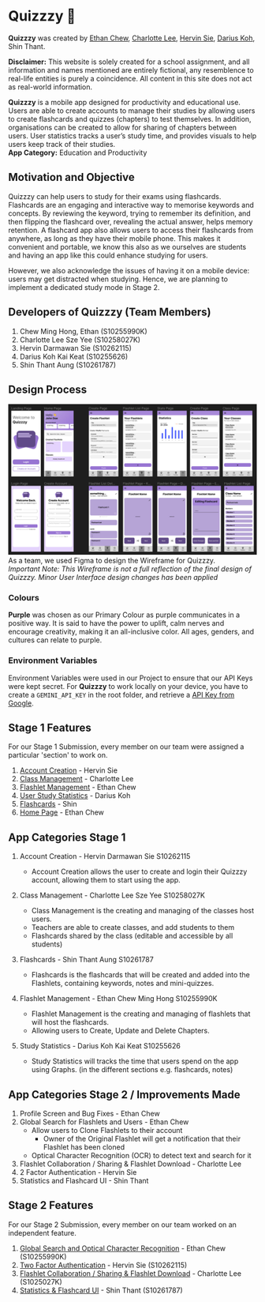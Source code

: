 # Quizzzy 📖
**Quizzzy** was created by [Ethan Chew](https://github.com/Ethan-Chew), [Charlotte Lee](https://github.com/mellamadrama), [Hervin Sie](https://github.com/KurvyHerv), [Darius Koh](https://github.com/dariusKoh), Shin Thant.

**Disclaimer:** This website is solely created for a school assignment, and all information and names mentioned are entirely fictional, any resemblence to real-life entities is purely a coincidence. All content in this site does not act as real-world information.

**Quizzzy** is a mobile app designed for productivity and educational use. Users are able to create accounts to manage their studies by allowing users to create flashcards and quizzes (chapters) to test themselves. In addition, organisations can be created to allow for sharing of chapters between users. User statistics tracks a user’s study time, and provides visuals to help users keep track of their studies.  
**App Category:** Education and Productivity  

## Motivation and Objective
Quizzzy can help users to study for their exams using flashcards. Flashcards are an engaging and interactive way to memorise keywords and concepts. By reviewing the keyword, trying to remember its definition, and then flipping the flashcard over, revealing the actual answer, helps memory retention. A flashcard app also allows users to access their flashcards from anywhere, as long as they have their mobile phone. This makes it convenient and portable, we know this also as we ourselves are students and having an app like this could enhance studying for users. 

However, we also acknowledge the issues of having it on a mobile device: users may get distracted when studying. Hence, we are planning to implement a dedicated study mode in Stage 2.

## Developers of Quizzzy (Team Members)
1. Chew Ming Hong, Ethan (S10255990K)
2. Charlotte Lee Sze Yee (S10258027K)
3. Hervin Darmawan Sie (S10262115)
4. Darius Koh Kai Keat (S10255626)
5. Shin Thant Aung (S10261787)

## Design Process
![Figma High-Fidelity Wireframe](./images/FigmaHighFid.png)  
As a team, we used Figma to design the Wireframe for Quizzzy.  
_Important Note: This Wireframe is not a full reflection of the final design of Quizzzy. Minor User Interface design changes has been applied_

### Colours
**Purple** was chosen as our Primary Colour as purple communicates in a positive way. It is said to have the power to uplift, calm nerves and encourage creativity, making it an all-inclusive color. All ages, genders, and cultures can relate to purple.

### Environment Variables
Environment Variables were used in our Project to ensure that our API Keys were kept secret. For **Quizzzy** to work locally on your device, you have to create a `GEMINI_API_KEY` in the root folder, and retrieve a [API Key from Google](https://ai.google.dev/).

## Stage 1 Features
For our Stage 1 Submission, every member on our team were assigned a particular 'section' to work on.  
1. [Account Creation](./docs/features/AccountCreation.md) - Hervin Sie
2. [Class Management](./docs/features/ClassManagement.md) - Charlotte Lee
3. [Flashlet Management](./docs/features/FlashletManagement.md) - Ethan Chew
4. [User Study Statistics](./docs/features/StudyStatistics.md) - Darius Koh
5. [Flashcards](./docs/features/Flashcards.md) - Shin
6. [Home Page](./docs/features/HomePage.md) - Ethan Chew

## App Categories Stage 1

1. Account Creation - Hervin Darmawan Sie S10262115
    - Account Creation allows the user to create and login their Quizzzy account, allowing them to start using the app.

2. Class Management - Charlotte Lee Sze Yee S10258027K
    - Class Management is the creating and managing of the classes host users.
    - Teachers are able to create classes, and add students to them
    - Flashcards shared by the class (editable and accessible by all students)

3. Flashcards - Shin Thant Aung S10261787
    - Flashcards is the flashcards that will be created and added into the Flashlets, containing keywords, notes and mini-quizzes.

4. Flashlet Management - Ethan Chew Ming Hong S10255990K
    - Flashlet Management is the creating and managing of flashlets that will host the flashcards.
    - Allowing users to Create, Update and Delete Chapters.

5. Study Statistics - Darius Koh Kai Keat S10255626
    - Study Statistics will tracks the time that users spend on the app using Graphs. (in the different sections e.g. flashcards, notes)

## App Categories Stage 2 / Improvements Made
1. Profile Screen and Bug Fixes - Ethan Chew
2. Global Search for Flashlets and Users - Ethan Chew
    - Allow users to Clone Flashlets to their account
        - Owner of the Original Flashlet will get a notification that their Flashlet has been cloned
    - Optical Character Recognition (OCR) to detect text and search for it
3. Flashlet Collaboration / Sharing & Flashlet Download - Charlotte Lee
4. 2 Factor Authentication - Hervin Sie
5. Statistics and Flashcard UI - Shin Thant

## Stage 2 Features
For our Stage 2 Submission, every member on our team worked on an independent feature.
1. [Global Search and Optical Character Recognition](./docs/features/GlobalSearch.md) - Ethan Chew (S10255990K)
2. [Two Factor Authentication](./docs/features/2FA.md) - Hervin Sie (S10262115)
3. [Flashlet Collaboration / Sharing & Flashlet Download](./docs/features/FlashletSharing&Downloading.md) - Charlotte Lee (S1025027K)
4. [Statistics & Flashcard UI](./docs/features/Statistics&Flashcard%20UI.md) - Shin Thant (S10261787)
